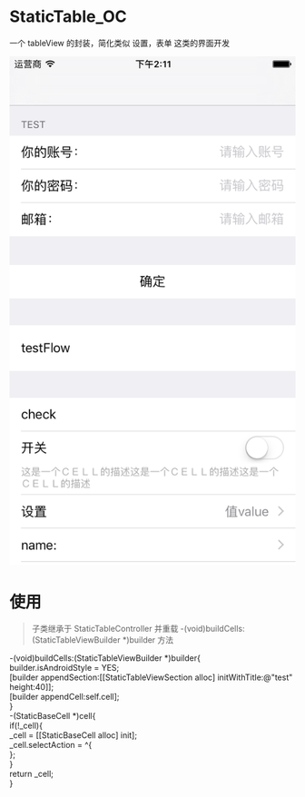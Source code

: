 # StaticTable_OC

一个 tableView 的封装，简化类似 设置，表单 这类的界面开发

![](https://github.com/110440/StaticTable_OC/raw/master/Simulator%20Screen%20Shot.png)

# 使用

> 子类继承于 StaticTableController 并重载 -(void)buildCells:(StaticTableViewBuilder *)builder 方法
>
-(void)buildCells:(StaticTableViewBuilder *)builder{  
    builder.isAndroidStyle = YES;  
    [builder appendSection:[[StaticTableViewSection alloc] initWithTitle:@"test" height:40]];  
    [builder appendCell:self.cell];  
}  
-(StaticBaseCell *)cell{  
  if(!_cell){  
    _cell = [[StaticBaseCell alloc] init];  
    _cell.selectAction = ^{  
        };  
    }  
    return _cell;  
}   
